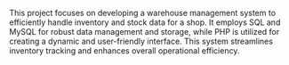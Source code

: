 
This project focuses on developing a warehouse management system to efficiently handle inventory and stock data for a shop. It employs SQL and MySQL for robust data management and storage, while PHP is utilized for creating a dynamic and user-friendly interface. This system streamlines inventory tracking and enhances overall operational efficiency.
